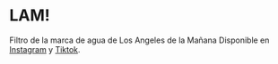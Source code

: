 # LAM!
Filtro de la marca de agua de Los Angeles de la Mañana
Disponible en [Instagram](https://www.instagram.com/ar/508782171929352/) y [Tiktok](https://vm.tiktok.com/ZMhD2jhMn/).
